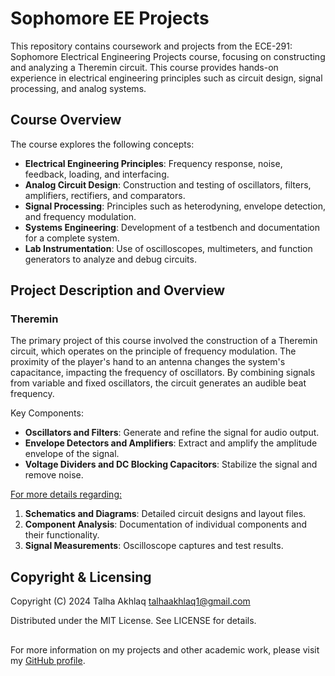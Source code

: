 # Sophomore EE Projects

This repository contains coursework and projects from the ECE-291: Sophomore Electrical Engineering Projects course, focusing on constructing and analyzing a Theremin circuit. This course provides hands-on experience in electrical engineering principles such as circuit design, signal processing, and analog systems.

## Course Overview

The course explores the following concepts:

- **Electrical Engineering Principles**: Frequency response, noise, feedback, loading, and interfacing.
- **Analog Circuit Design**: Construction and testing of oscillators, filters, amplifiers, rectifiers, and comparators.
- **Signal Processing**: Principles such as heterodyning, envelope detection, and frequency modulation.
- **Systems Engineering**: Development of a testbench and documentation for a complete system.
- **Lab Instrumentation**: Use of oscilloscopes, multimeters, and function generators to analyze and debug circuits.

## Project Description and Overview

### Theremin

The primary project of this course involved the construction of a Theremin circuit, which operates on the principle of frequency modulation. The proximity of the player's hand to an antenna changes the system's capacitance, impacting the frequency of oscillators. By combining signals from variable and fixed oscillators, the circuit generates an audible beat frequency.

Key Components:
- **Oscillators and Filters**: Generate and refine the signal for audio output.
- **Envelope Detectors and Amplifiers**: Extract and amplify the amplitude envelope of the signal.
- **Voltage Dividers and DC Blocking Capacitors**: Stabilize the signal and remove noise.

[For more details regarding:](https://github.com/TalhaAkhlaq/ECE150-Digital-Logic-Design/tree/main/Project%201%20(BCD%20to%20Morse%20Code%20Encoder))
1. **Schematics and Diagrams**: Detailed circuit designs and layout files.
2. **Component Analysis**: Documentation of individual components and their functionality.
3. **Signal Measurements**: Oscilloscope captures and test results.

## Copyright & Licensing

Copyright (C) 2024 Talha Akhlaq <talhaakhlaq1@gmail.com>

Distributed under the MIT License. See LICENSE for details.
##

For more information on my projects and other academic work, please visit my [GitHub profile](https://github.com/TalhaAkhlaq).
